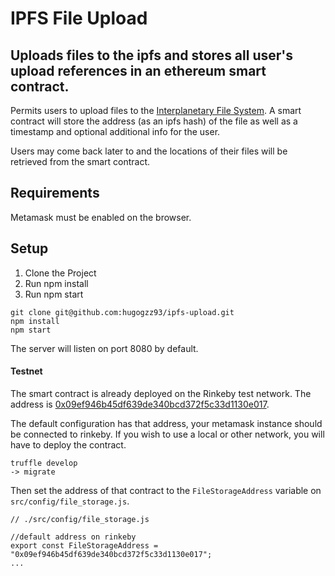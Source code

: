 # IPFS File Upload
## Uploads files to the ipfs and stores all user's upload references in an ethereum smart contract.
Permits users to upload files to the [Interplanetary File System](ipfs.io).
A smart contract will store the address (as an ipfs hash) of the file as well 
as a timestamp and optional additional info for the user.

Users may come back later to and the locations of their files will be retrieved
from the smart contract.


## Requirements
Metamask must be enabled on the browser.

## Setup
1. Clone the Project
2. Run npm install
3. Run npm start

```
git clone git@github.com:hugogzz93/ipfs-upload.git
npm install
npm start
```

The server will listen on port 8080 by default.

#### Testnet
The smart contract is already deployed on the Rinkeby test network.
The address is [0x09ef946b45df639de340bcd372f5c33d1130e017](https://rinkeby.etherscan.io/address/0x09ef946b45df639de340bcd372f5c33d1130e017).

The default configuration has that address, your metamask instance should be connected to
rinkeby. If you wish to use a local or other network, you will have to deploy the contract.

```
truffle develop
-> migrate
```

Then set the address of that contract to the `FileStorageAddress` variable on `src/config/file_storage.js`.

```
// ./src/config/file_storage.js

//default address on rinkeby
export const FileStorageAddress = "0x09ef946b45df639de340bcd372f5c33d1130e017";
...

```



